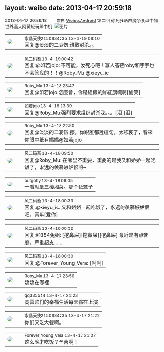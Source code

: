 layout: weibo
date: 2013-04-17 20:59:18
---
<meta name="referrer" content="no-referrer" />

2013-04-17 20:59:18  &nbsp;&nbsp;&nbsp;&nbsp;&nbsp;&nbsp; 来自 <a href="http://app.weibo.com/t/feed/l4RWD" rel="nofollow">Weico.Android</a>
第二回 你死我活群魔争食盘中物 世外高人阿黄轻玩掌中机 ​​​
![图片](https://ww3.sinaimg.cn/large/6d2a6003jw1e3swrv6t8jj.jpg)

<table style="width: 100%;">
  <tr>
    <td style="width: 40px;"><img style="border-radius:50%" src="https://tva1.sinaimg.cn/crop.0.0.80.80.50/803012fbjw8f6z12p78p3j2028028q2p.jpg?KID=imgbed,tva&Expires=1624463436&ssig=K6wfAd427b"></td>
    <td colspan="2"><small>水晶天使2150634235 13-4-19 06:10</small><br/>回复@淡淡的二哀伤:谁敢封杀。。</td>
  </tr>
</table>

<table style="width: 100%;">
  <tr>
    <td style="width: 40px;"><img style="border-radius:50%" src="https://tva3.sinaimg.cn/crop.0.0.639.639.50/6d2a6003jw8f3idy69w2gj20hs0hrt9g.jpg?KID=imgbed,tva&Expires=1624463436&ssig=71PJ1epvc6"></td>
    <td colspan="2"><small>风二码畜 13-4-19 00:42</small><br/>回复:@如若jojo: 不可能，汝死心吧！寡人答应roby和宇宇也不会答应的！！@Roby_Mu @xieyu_ic</td>
  </tr>
</table>

<table style="width: 100%;">
  <tr>
    <td style="width: 40px;"><img style="border-radius:50%" src="https://tva2.sinaimg.cn/crop.0.0.180.180.50/81fd9f09jw1e8qgp5bmzyj2050050aa8.jpg?KID=imgbed,tva&Expires=1624463436&ssig=2Z2KvQTURs"></td>
    <td colspan="2"><small>Roby_Mu 13-4-18 23:47</small><br/>回复@如若jojo:怎麼會，你是組織的鮮紅旗幟啊[偷笑]</td>
  </tr>
</table>

<table style="width: 100%;">
  <tr>
    <td style="width: 40px;"><img style="border-radius:50%" src="https://tva2.sinaimg.cn/crop.0.0.180.180.50/6c91b153jw1e8qgp5bmzyj2050050aa8.jpg?KID=imgbed,tva&Expires=1624463436&ssig=TrJeQG7WBR"></td>
    <td colspan="2"><small>如若jojo 13-4-18 23:39</small><br/>回复@Roby_Mu:强烈要求组织封杀我。。。[泪][泪]</td>
  </tr>
</table>

<table style="width: 100%;">
  <tr>
    <td style="width: 40px;"><img style="border-radius:50%" src="https://tva2.sinaimg.cn/crop.0.0.180.180.50/81fd9f09jw1e8qgp5bmzyj2050050aa8.jpg?KID=imgbed,tva&Expires=1624463436&ssig=2Z2KvQTURs"></td>
    <td colspan="2"><small>Roby_Mu 13-4-18 22:50</small><br/>回复@淡淡的二哀伤:擦，你跟誰都說這句，太悲哀了，看來你眼中衹有嬌嬌@如若jojo</td>
  </tr>
</table>

<table style="width: 100%;">
  <tr>
    <td style="width: 40px;"><img style="border-radius:50%" src="https://tva3.sinaimg.cn/crop.0.0.639.639.50/6d2a6003jw8f3idy69w2gj20hs0hrt9g.jpg?KID=imgbed,tva&Expires=1624463436&ssig=71PJ1epvc6"></td>
    <td colspan="2"><small>风二码畜 13-4-18 09:50</small><br/>回复@Roby_Mu: 在哪里不重要，重要的是我又和娇娇一起吃饭了，永远的羡慕嫉妒恨吧~</td>
  </tr>
</table>

<table style="width: 100%;">
  <tr>
    <td style="width: 40px;"><img style="border-radius:50%" src="https://tva3.sinaimg.cn/crop.0.0.180.180.50/547e459fjw1e8qgp5bmzyj2050050aa8.jpg?KID=imgbed,tva&Expires=1624463436&ssig=XCUBfdiPz%2F"></td>
    <td colspan="2"><small>butgofly 13-4-18 09:05</small><br/>一看就是三楼湘菜。那个纸篮子</td>
  </tr>
</table>

<table style="width: 100%;">
  <tr>
    <td style="width: 40px;"><img style="border-radius:50%" src="https://tva3.sinaimg.cn/crop.0.0.639.639.50/6d2a6003jw8f3idy69w2gj20hs0hrt9g.jpg?KID=imgbed,tva&Expires=1624463436&ssig=71PJ1epvc6"></td>
    <td colspan="2"><small>风二码畜 13-4-18 00:33</small><br/>回复:@xieyu_ic: 又和娇娇一起吃饭了，永远的羡慕嫉妒恨吧，青年[爱你]</td>
  </tr>
</table>

<table style="width: 100%;">
  <tr>
    <td style="width: 40px;"><img style="border-radius:50%" src="https://tva3.sinaimg.cn/crop.0.0.639.639.50/6d2a6003jw8f3idy69w2gj20hs0hrt9g.jpg?KID=imgbed,tva&Expires=1624463436&ssig=71PJ1epvc6"></td>
    <td colspan="2"><small>风二码畜 13-4-18 00:32</small><br/>回复:@354兔姐: [挖鼻屎][挖鼻屎][挖鼻屎] 最近是有点奢靡，严重超支……</td>
  </tr>
</table>

<table style="width: 100%;">
  <tr>
    <td style="width: 40px;"><img style="border-radius:50%" src="https://tva3.sinaimg.cn/crop.0.0.639.639.50/6d2a6003jw8f3idy69w2gj20hs0hrt9g.jpg?KID=imgbed,tva&Expires=1624463436&ssig=71PJ1epvc6"></td>
    <td colspan="2"><small>风二码畜 13-4-18 00:30</small><br/>回复:@Forever_Young_Vera: [呵呵]</td>
  </tr>
</table>

<table style="width: 100%;">
  <tr>
    <td style="width: 40px;"><img style="border-radius:50%" src="https://tva2.sinaimg.cn/crop.0.0.180.180.50/81fd9f09jw1e8qgp5bmzyj2050050aa8.jpg?KID=imgbed,tva&Expires=1624463436&ssig=2Z2KvQTURs"></td>
    <td colspan="2"><small>Roby_Mu 13-4-17 23:56</small><br/>嬌嬌在哪裡</td>
  </tr>
</table>

<table style="width: 100%;">
  <tr>
    <td style="width: 40px;"><img style="border-radius:50%" src="https://tva4.sinaimg.cn/crop.0.0.180.180.50/7d25944djw1e8qgp5bmzyj2050050aa8.jpg?KID=imgbed,tva&Expires=1624463436&ssig=wKIexRh5tO"></td>
    <td colspan="2"><small>qq335544 13-4-17 21:23</small><br/>高富帅们的幸福生活每天都在上演</td>
  </tr>
</table>

<table style="width: 100%;">
  <tr>
    <td style="width: 40px;"><img style="border-radius:50%" src="https://tva1.sinaimg.cn/crop.0.0.80.80.50/803012fbjw8f6z12p78p3j2028028q2p.jpg?KID=imgbed,tva&Expires=1624463436&ssig=K6wfAd427b"></td>
    <td colspan="2"><small>水晶天使2150634235 13-4-17 21:22</small><br/>你们又吃大餐啊。</td>
  </tr>
</table>

<table style="width: 100%;">
  <tr>
    <td style="width: 40px;"><img style="border-radius:50%" src="https://tva4.sinaimg.cn/crop.0.0.640.640.50/9469fd77jw8embwms4iaxj20hs0hsgmb.jpg?KID=imgbed,tva&Expires=1624463436&ssig=NjXIHMarIH"></td>
    <td colspan="2"><small>Forever_Young_Vera 13-4-17 21:07</small><br/>这么晚才吃饭？辛苦啊！</td>
  </tr>
</table>
